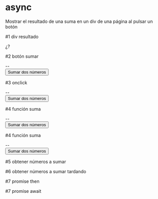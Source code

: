 # async
Mostrar el resultado de una suma en un div de una página al pulsar un botón

#1 div resultado
<body>
  <div id="resultado">¿?</div>
</body>

#2 botón sumar
<body>
  <div id="resultado">--</div>
  <button>Sumar dos números</button>
</body>

#3 onclick
<body>
  <div id="resultado">--</div>
  <button onclick="document.getElementById('resultado').innerText = 1 + 2">Sumar dos números</button>
</body>


#4 función suma
<script>
  function sumar() {
    document.getElementById('suma').innerText = 1 + 2
  }
</script>
<body>
  <div id="resultado">--</div>
  <button onclick="sumar()">Sumar dos números</button>
</body>

#4 función suma
<script>
  function sumar() {
    const unNumero = 1
      const otroNumero = 2
      const resultado = unNumero + otroNumero
      // Ejemplo: 1 + 2 = 3
      const textoAMostrar = unNumero + ' + ' + otroNumero + ' = ' + resultado
      document.getElementById('suma').innerText = textoAMostrar
  }
</script>
<body>
  <div id="resultado">--</div>
  <button onclick="sumar()">Sumar dos números</button>
</body>

#5 obtener números a sumar
<script>
  function sumar() {
    const unNumero = 1
      const otroNumero = 2
      const resultado = unNumero + otroNumero
      // Ejemplo: 1 + 2 = 3
      const textoAMostrar = unNumero + ' + ' + otroNumero + ' = ' + resultado
      document.getElementById('suma').innerText = textoAMostrar
  }
</script>


#6 obtener números a sumar tardando
<script>
  function sumar() {
  const unNumero = obtenerPrimerNumero()
  //const otroNumero = obtenerSegundoNumero()
  const otroNumero = obtenerSegundoNumeroTardandoMucho()
  const resultado = unNumero + otroNumero
  const textoAMostrar = unNumero + ' + ' + otroNumero + ' = ' + resultado
  document.getElementById('suma').innerText = textoAMostrar //1 + [object Promise] = 1[object Promise]
}
</script>

#7 promise then
<script>
  function sumar() {
    const unNumero = obtenerPrimerNumero()
    //const otroNumero = obtenerSegundoNumero()
    const promesaDeOtroNumero = obtenerSegundoNumeroTardandoMucho()
    promesaDeOtroNumero.then(
      function (otroNumero) {
        const resultado = unNumero + otroNumero
        const textoAMostrar = unNumero + ' + ' + otroNumero + ' = ' + resultado
        document.getElementById('suma').innerText = textoAMostrar
      }
    )
  }
</script>

#7 promise await
<script>
  async function sumar() {
    const unNumero = obtenerPrimerNumero()
    const otroNumero = await obtenerSegundoNumero()
    const resultado = unNumero + otroNumero
    const textoAMostrar = unNumero + ' + ' + otroNumero + ' = ' + resultado
    document.getElementById('suma').innerText = textoAMostrar
  }
</script>

